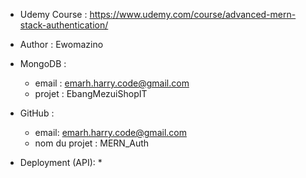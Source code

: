 * Udemy Course : https://www.udemy.com/course/advanced-mern-stack-authentication/

* Author : Ewomazino

* MongoDB :
    * email : emarh.harry.code@gmail.com
    * projet : EbangMezuiShopIT

* GitHub : 
    * email: emarh.harry.code@gmail.com
    * nom du projet : MERN_Auth

* Deployment (API):
    * 